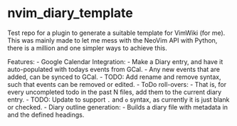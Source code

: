 # nvim_diary_template

Test repo for a plugin to generate a suitable template for VimWiki (for me).
This was mainly made to let me mess with the NeoVim API with Python, there is a
million and one simpler ways to achieve this.

Features:
    - Google Calendar Integration:
        - Make a Diary entry, and have it auto-populated with todays events
          from GCal.
        - Any new events that are added, can be synced to GCal.
        - TODO: Add rename and remove syntax, such that events can be removed
          or edited.
    - ToDo roll-overs:
        - That is, for every uncompleted todo in the past N files, add them to
          the current diary entry.
        - TODO: Update to support `.` and `o` syntax, as currently it is just
          blank or checked.
    - Diary outline generation:
        - Builds a diary file with metadata in and the defined headings.
